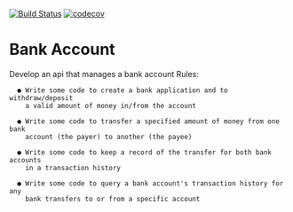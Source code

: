 [![Build Status](https://travis-ci.org/moudanihamza/bank-account-api.svg?branch=master)](https://travis-ci.org/moudanihamza/bank-account-api)
[![codecov](https://codecov.io/gh/moudanihamza/bank-account-api/branch/master/graphs/badge.svg)](https://codecov.io/gh/moudanihamza/bank-account-api)

# Bank Account
   Develop an api that manages a bank account 
   Rules:
   
      ● Write some code to create a bank application and to withdraw/deposit
        a valid amount of money in/from the account
        
      ● Write some code to transfer a specified amount of money from one bank
        account (the payer) to another (the payee)
        
      ● Write some code to keep a record of the transfer for both bank accounts
        in a transaction history
        
      ● Write some code to query a bank account's transaction history for any 
        bank transfers to or from a specific account
